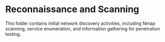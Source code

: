 # Reconnaissance and Scanning

This folder contains initial network discovery activities, including Nmap scanning, service enumeration, and information gathering for penetration testing.
